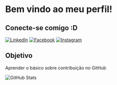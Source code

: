 # Bem vindo ao meu perfil!

## Conecte-se comigo :D
[![LinkedIn](https://img.shields.io/badge/LinkedIn-000?style=for-the-badge&logo=linkedin&logoColor=0E76A8)](https://www.linkedin.com/in/luiz-monaro-8ab1aa105/) [![Facebook](https://img.shields.io/badge/Facebook-000?style=for-the-badge&logo=facebook)](https://www.facebook.com/luiz.monaro/) [![Instagram](https://img.shields.io/badge/Instagram-000?style=for-the-badge&logo=instagram)](https://www.instagram.com/luiz.monaro/)


## Objetivo
Aprender o básico sobre contribuição no GitHub


![GitHub Stats](https://github-readme-stats.vercel.app/api?username=luizmonaro25&theme=transparent&bg_color=000&border_color=30A3DC&show_icons=true&icon_color=30A3DC&title_color=E94D5F&text_color=FFF) 





